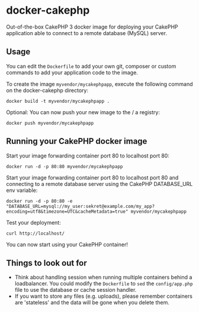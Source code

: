 docker-cakephp
======================

Out-of-the-box CakePHP 3 docker image for deploying your CakePHP application able to connect to a remote database (MySQL) server.


Usage
-----

You can edit the `Dockerfile` to add your own git, composer or custom commands to add your application code to the image.

To create the image `myvendor/mycakephpapp`, execute the following command on the docker-cakephp directory:

	docker build -t myvendor/mycakephpapp .

Optional: You can now push your new image to the / a registry:

	docker push myvendor/mycakephpapp


Running your CakePHP docker image
-----------------------------------

Start your image forwarding container port 80 to localhost port 80:

	docker run -d -p 80:80 myvendor/mycakephpapp
	
Start your image forwarding container port 80 to localhost port 80 and connecting to a remote database server using the CakePHP DATABASE_URL env variable:

	docker run -d -p 80:80 -e "DATABASE_URL=mysql://my_user:sekret@example.com/my_app?encoding=utf8&timezone=UTC&cacheMetadata=true" myvendor/mycakephpapp

Test your deployment:

	curl http://localhost/

You can now start using your CakePHP container!

Things to look out for
-----------------------------------
* Think about handling session when running multiple containers behind a loadbalancer. You could modify the `Dockerfile` to `sed` the `config/app.php` file to use the database or cache session handler.
* If you want to store any files (e.g. uploads), please remember containers are 'stateless' and the data will be gone when you delete them.